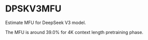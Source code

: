 # DPSKV3MFU

Estimate MFU for DeepSeek V3 model.

The MFU is around 39.0% for 4K context length pretraining phase.